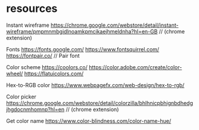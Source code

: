 # resources

Instant wireframe
https://chrome.google.com/webstore/detail/instant-wireframe/pmpmnmbgidlnoamkpmcikaejhmeldnha?hl=en-GB     // (chrome extension)


Fonts
https://fonts.google.com/
https://www.fontsquirrel.com/
https://fontpair.co/   // Pair font

Color scheme
https://coolors.co/
https://color.adobe.com/create/color-wheel/
https://flatuicolors.com/

Hex-to-RGB color
https://www.webpagefx.com/web-design/hex-to-rgb/

Color picker
https://chrome.google.com/webstore/detail/colorzilla/bhlhnicpbhignbdhedgjhgdocnmhomnp?hl=en   // (chrome extension)

Get color name 
https://www.color-blindness.com/color-name-hue/
